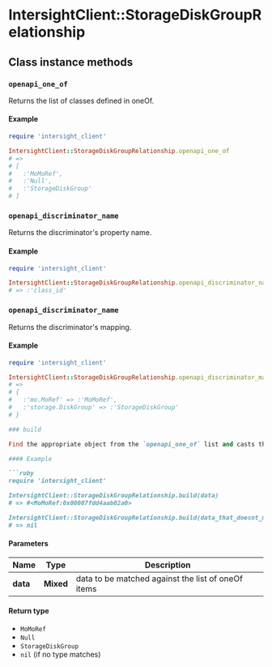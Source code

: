 # IntersightClient::StorageDiskGroupRelationship

## Class instance methods

### `openapi_one_of`

Returns the list of classes defined in oneOf.

#### Example

```ruby
require 'intersight_client'

IntersightClient::StorageDiskGroupRelationship.openapi_one_of
# =>
# [
#   :'MoMoRef',
#   :'Null',
#   :'StorageDiskGroup'
# ]
```

### `openapi_discriminator_name`

Returns the discriminator's property name.

#### Example

```ruby
require 'intersight_client'

IntersightClient::StorageDiskGroupRelationship.openapi_discriminator_name
# => :'class_id'
```

### `openapi_discriminator_name`

Returns the discriminator's mapping.

#### Example

```ruby
require 'intersight_client'

IntersightClient::StorageDiskGroupRelationship.openapi_discriminator_mapping
# =>
# {
#   :'mo.MoRef' => :'MoMoRef',
#   :'storage.DiskGroup' => :'StorageDiskGroup'
# }

### build

Find the appropriate object from the `openapi_one_of` list and casts the data into it.

#### Example

```ruby
require 'intersight_client'

IntersightClient::StorageDiskGroupRelationship.build(data)
# => #<MoMoRef:0x00007fdd4aab02a0>

IntersightClient::StorageDiskGroupRelationship.build(data_that_doesnt_match)
# => nil
```

#### Parameters

| Name | Type | Description |
| ---- | ---- | ----------- |
| **data** | **Mixed** | data to be matched against the list of oneOf items |

#### Return type

- `MoMoRef`
- `Null`
- `StorageDiskGroup`
- `nil` (if no type matches)

